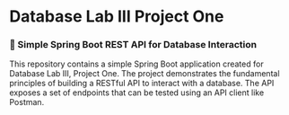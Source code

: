 
# Database Lab III Project One

### 📌 Simple Spring Boot REST API for Database Interaction
This repository contains a simple Spring Boot application created for Database Lab III, Project One. The project demonstrates the fundamental principles of building a RESTful API to interact with a database. The API exposes a set of endpoints that can be tested using an API client like Postman.
